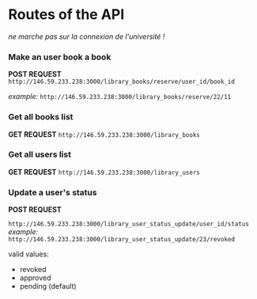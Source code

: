 # Routes of the API

*ne marche pas sur la connexion de l'université !*

### Make an user book a book
**POST REQUEST**
`http://146.59.233.238:3000/library_books/reserve/user_id/book_id`  

*example:*
`http://146.59.233.238:3000/library_books/reserve/22/11`

### Get all books list
**GET REQUEST**
`http://146.59.233.238:3000/library_books`

### Get all users list
**GET REQUEST**
`http://146.59.233.238:3000/library_users`

### Update a user's status
**POST REQUEST**

`http://146.59.233.238:3000/library_user_status_update/user_id/status`
*example:*  
`http://146.59.233.238:3000/library_user_status_update/23/revoked`

valid values:
- revoked
- approved
- pending (default)
